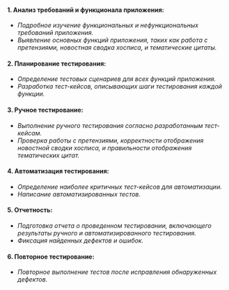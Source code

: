 #### 1. Анализ требований и функционала приложения:
- *Подробное изучение функциональных и нефункциональных требований приложения.*
- *Выявление основных функций приложения, таких как работа с претензиями, новостная сводка хосписа, и тематические цитаты.*

#### 2. Планирование тестирования:
- *Определение тестовых сценариев для всех функций приложения.*
- *Разработка тест-кейсов, описывающих шаги тестирования каждой функции.*

#### 3. Ручное тестирование:
- *Выполнение ручного тестирования согласно разработанным тест-кейсам.*
- *Проверка работы с претензиями, корректности отображения новостной сводки хосписа, и правильности отображения тематических цитат.*

#### 4. Автоматизация тестирования:
- *Определение наиболее критичных тест-кейсов для автоматизации.*
- *Написание автоматизированных тестов.*

#### 5. Отчетность:
- *Подготовка отчета о проведенном тестировании, включающего результаты ручного и автоматизированного тестирования.*
- *Фиксация найденных дефектов и ошибок.*

#### 6. Повторное тестирование:
- *Повторное выполнение тестов после исправления обнаруженных дефектов.*
